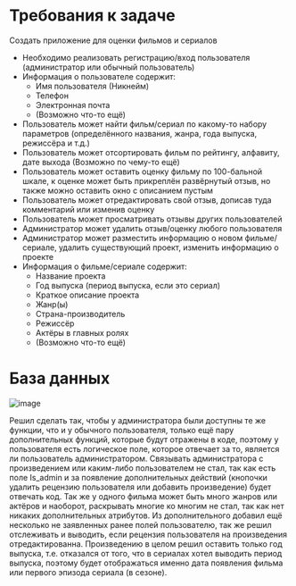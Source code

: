 # Требования к задаче

Создать приложение для оценки фильмов и сериалов
+ Необходимо реализовать регистрацию/вход пользователя (администратор или обычный пользователь)
+ Информация о пользователе содержит:
    + Имя пользователя (Никнейм)
    + Телефон
    + Электронная почта
    + (Возможно что-то ещё)
+ Пользователь может найти фильм/сериал по какому-то набору параметров (определённого названия, жанра, года выпуска, режиссёра и т.д.)
+ Пользователь может отсортировать фильм по рейтингу, алфавиту, дате выхода (Возможно по чему-то ещё)
+ Пользователь может оставить оценку фильму по 100-бальной шкале, к оценке может быть прикреплён развёрнутый отзыв, но также можно оставить окно с описанием пустым
+ Пользователь может отредактировать свой отзыв, дописав туда комментарий или изменив оценку
+ Пользователь может просматривать отзывы других пользователей
+ Администратор может удалить отзыв/оценку любого пользователя
+ Администратор может разместить информацию о новом фильме/сериале, удалить существующий проект, изменить информацию о проекте
+ Информация о фильме/сериале содержит:
    + Название проекта
    + Год выпуска (период выпуска, если это сериал)
    + Краткое описание проекта
    + Жанр(ы)
    + Страна-производитель
    + Режиссёр
    + Актёры в главных ролях
    + (Возможно что-то ещё)

# База данных

![image](https://user-images.githubusercontent.com/106271833/197871988-84b7a017-4b65-4221-a427-4ae3a1ea4f21.png)

Решил сделать так, чтобы у администратора были доступны те же функции, что и у обычного пользователя, только ещё пару дополнительных функций, которые будут отражены в коде, поэтому у пользователя есть логическое поле, которое отвечает за то, является ли пользователь администратором. Связывать администратора с произведением или каким-либо пользователем не стал, так как есть поле Is_admin и за появление дополнительных действий (кнопочки удалить рецензию пользователя или добавить произведение) будет отвечать код. Так же у одного фильма может быть много жанров или актёров и наоборот, раскрывать многие ко многим не стал, так как нет никаких дополнительных атрибутов. Из дополнительного добавил ещё несколько не заявленных ранее полей пользователю, так же решил отслеживать и выводить, если рецензия пользователя на произведения отредактированна. Произведению в целом решил оставить только год выпуска, т.е. отказался от того, что в сериалах хотел выводить период выпуска, поэтому будет отображаться именно дата появления фильма или первого эпизода сериала (в сезоне).
